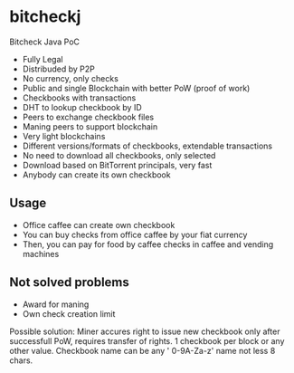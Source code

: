 bitcheckj
=========

Bitcheck Java PoC


* Fully Legal
* Distribuded by P2P
* No currency, only checks
* Public and single Blockchain with better PoW (proof of work)
* Checkbooks with transactions
* DHT to lookup checkbook by ID
* Peers to exchange checkbook files
* Maning peers to support blockchain
* Very light blockchains
* Different versions/formats of checkbooks, extendable transactions
* No need to download all checkbooks, only selected
* Download based on BitTorrent principals, very fast
* Anybody can create its own checkbook

Usage
---

* Office caffee can create own checkbook
* You can buy checks from office caffee by your fiat currency
* Then, you can pay for food by caffee checks in caffee and vending machines


Not solved problems
---

* Award for maning
* Own check creation limit 

Possible solution:
Miner accures right to issue new checkbook only after successfull PoW, requires transfer of rights.
1 checkbook per block or any other value. Checkbook name can be any ' 0-9A-Za-z' name not less 8 chars.
